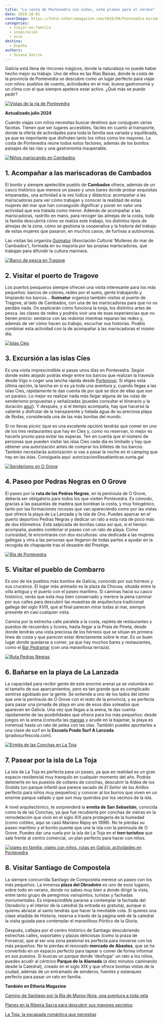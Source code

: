 ```yaml
---
title: "La costa de Pontevedra con niños, ocho planes para el verano"
date: 2019-10-01
coverImage: https://fotos.etheriamagazine.com/2019/09/Pontevedra-mirador-a-granxa.jpg
categories: 
  - viajar-en-familia
  - inspiración
  - ocio
destino: 
  - España
authors: 
  - Susana García
---
```


Galicia está llena de rincones mágicos, donde la naturaleza no puede haber hecho mejor 
su trabajo. Uno de ellos es las Rías Baixas, donde la costa de la provincia de 
Pontevedra se descubre como un lugar perfecto para viajar con niños: pueblos de cuento, 
actividades en el mar, buena gastronomía y un clima con el que siempre apetece estar 
activo. ¿Qué más se puede pedir? 

[![Vistas de la ría de Pontevedra](https://fotos.etheriamagazine.com/2019/09/Pontevedra-mirador-a-granxa.jpg "Mirador de A Granxa con vistas al pueblo de Raxó y a las bateas de mejillones de la ría de Pontevedra")](https://etheriamagazine.com/2019/10/01/8-planes-con-ninos-en-la-costa-de-pontevedra-la-toja/pontevedra-mirador-a-granxa/)

**Actualizado julio 2024** 

Cuando viajas con niños necesitas buscar destinos que conjuguen varias facetas. Tienen 
que ser lugares accesibles, fáciles en cuanto al transporte, donde la oferta de 
actividades para toda la familia sea variada y equilibrada, ya que es importante que 
disfruten tanto los niños como los mayores. La costa de Pontevedra reúne todos estos 
factores, además de los bonitos paisajes de las rías y una gastronomía insuperable. 

[![Niños mariscando en Cambados](https://fotos.etheriamagazine.com/2019/09/pontevedra-cambados-mariscadoras.jpg "Recogiendo almejas con las mariscadoras en la costa de Cambados")](https://etheriamagazine.com/2019/10/01/8-planes-con-ninos-en-la-costa-de-pontevedra-la-toja/pontevedra-cambados-mariscadoras/)

## 1\. Acompañar a las mariscadoras de Cambados

El bonito y siempre apetecible pueblo de **Cambados** ofrece, además de un casco 
histórico que merece un paseo y unos bares donde probar exquisitas empanadas, una 
actividad a la vez lúdica y didáctica: acompañar a las mariscadoras para ver cómo 
trabajan y conocer la realidad de estas mujeres del mar que han conseguido dignificar y 
poner en valor una actividad que era tratada como menor. Además de acompañar a las 
mariscadoras, rastrillo en mano, para recoger las almejas de la costa, toda la familia 
descubrirá cómo se realiza este trabajo, los distintos tipos de almejas de la zona, cómo 
se gestiona la cooperativa y la historia del trabajo de estas mujeres que pasaron, en 
muchos casos, de furtivas a autónomas. 

Las visitas las organiza [Guimatur](https://guimatur.org/es/) (Asociación Cultural 
‘Mulleres do mar de Cambados’), formada en su mayoría por las propias mariscadoras, que 
trabajan para difundir la cultura marinera. 

[![Barco de pesca en Tragove](https://fotos.etheriamagazine.com/2019/09/pontevedra-tragove-redeiras.jpg "Redeiras reparando las redes en el puerto de Tragove.")](https://etheriamagazine.com/2019/10/01/8-planes-con-ninos-en-la-costa-de-pontevedra-la-toja/pontevedra-tragove-redeiras/)

## 2\. Visitar el puerto de Tragove

Los puertos pesqueros siempre ofrecen una visita interesante para los más pequeños: 
barcos de colores, redes por el suelo, gente trabajando y limpiando los barcos… 
**Guimatur** organiza también visitas al puerto de Tragove, al lado de Cambados, con una 
de las mariscadoras para que no os perdáis nada. Os explicarán cómo funciona la lonja, 
los distintos artes de pesca. las clases de redes y podréis vivir una de esas 
experiencias que no tienen precio: sentaros con las _redeiras_ mientras reparan las 
redes y, además de ver cómo hacen su trabajo, escuchar sus historias. Podéis combinar 
esta actividad con la de acompañar a las mariscadoras el mismo día. 

[![Islas Cíes](https://fotos.etheriamagazine.com/2019/09/islas-cies.jpg "Vista de las islas Cíes con la Praia de Rodas al fondo.")](https://etheriamagazine.com/2019/10/01/8-planes-con-ninos-en-la-costa-de-pontevedra-la-toja/islas-cies-2/)

## 3\. Excursión a las islas Cíes

Es una visita imprescindible si pasas unos días en Pontevedra. Según donde estés alojado 
podrás elegir entre los barcos que realizan la travesía desde Vigo o coger una lancha 
rápida desde [Portonovo](https://www.crucerosdoulla.com/es/activities/islas-cies-desde-portonovo/). 
Si eliges esta última opción, la lancha en sí es ya toda una aventura y, cuando llegas a 
las islas Cíes, rápidamente te das cuenta de por qué se dice de ellas que son un 
paraíso. Lo mejor es realizar nada más llegar alguna de las rutas de senderismo 
propuestas y señalizadas (puedes consultar el itinerario y la duración [aquí](https://illasatlanticas.gal/gl/visita-o-parque/visita-cies)). 
Y después, y si el tiempo acompaña, hay que hacerse la valiente y disfrutar de la 
transparente y helada agua de su preciosa playa de Rodas, considerada una de las más 
bonitas del mundo. 

Si no llevas picnic (que es una excelente opción) tendrás que comer en uno de los tres 
restaurantes que hay en Cíes y, como no reservan, lo mejor es hacerlo pronto para evitar 
las esperas. Ten en cuenta que el número de personas que pueden visitar las islas Cíes 
cada día es limitado y hay que obtener una autorización antes de comprar los billetes de 
los barcos. También necesitarás autorización si vas a pasar la noche en el camping que 
hay en las islas. Consíguela aquí: autorizacionillasatlanticas.xunta.gal 

[![Senderismo en O Grove](https://fotos.etheriamagazine.com/2019/09/ogrove-ruta-pedras-negras.jpg "Mirador en la ruta de las Pedras Negras.")](https://etheriamagazine.com/2019/10/01/8-planes-con-ninos-en-la-costa-de-pontevedra-la-toja/ogrove-ruta-pedras-negras/)

## 4\. Paseo por Pedras Negras en O Grove

El paseo por la **ruta de las Pedras Negras**, en la península de O Grove, debería ser 
obligatorio para todos los que visiten Pontevedra. Es cómodo, gracias a las pasarelas de 
madera que bordean la costa, y muy fotogénico, tanto por las formaciones rocosas que van 
apareciendo como por las vistas que ofrece la playa de La Lanzada y la isla de Ons. 
Puedes aparcar en el puerto deportivo Pedras Negras y dedicar un rato a esta ruta de 
poco más de dos kilómetros. Está salpicada de bonitas calas así que, si el tiempo 
acompaña, puedes combinar el paseo con un rato de playa. Como curiosidad, te encontrarás 
con dos esculturas: una dedicada a las mujeres gallegas y otra a las personas que 
llegaron de todas partes a ayudar en la recogida de chapapote tras el desastre del 
Prestige. 

[![Ría de Pontevedra](https://fotos.etheriamagazine.com/2019/09/pontevedra-ria-combarro.jpg "Horreo en Combarro frente a la ría de Pontevedra.")](https://etheriamagazine.com/2019/10/01/8-planes-con-ninos-en-la-costa-de-pontevedra-la-toja/pontevedra-ria-combarro/)

## 5\. Visitar el pueblo de Combarro

Es uno de los pueblos más bonitos de Galicia, conocido por sus hórreos y sus cruceiros. 
El lugar más animado es la plaza da Chousa, situada entre la villa antigua y el puerto 
con el paseo marítimo. Si caminas hacia su casco histórico, verás que está muy bien 
conservado y merece la pena caminar por sus calles para descubrir las muestras de 
arquitectura tradicional gallega del siglo XVIII, que al final parecen mirar todas al 
mar, siempre presente en casi cualquier vista. 

Camina por la estrecha calle paralela a la costa, repleta de restaurantes y puestos de 
recuerdos y licores, hasta llegar a la Praia de Pinela, desde donde tendrás una vista 
preciosa de los hórreos que se sitúan en primera línea de costa y que parecen estar 
directamente sobre le mar. Es un buen lugar donde quedarse a comer, ya que hay muchos 
bares y restaurantes, como el [Bar 
Pedramar](https://www.facebook.com/pg/barpedramar/posts/) (con una maravillosa terraza). 

[![Ruta Pedras Negras](https://fotos.etheriamagazine.com/2019/09/playa-lanzada.jpg "Playa de la Lanzada, al fondo, vista desde la ruta de las Pedras Negras.")](https://etheriamagazine.com/2019/10/01/8-planes-con-ninos-en-la-costa-de-pontevedra-la-toja/playa-lanzada/)

## 6\. Bañarse en la playa de La Lanzada

La capacidad para recibir gente de este enorme arenal ya se vislumbra en el tamaño de 
sus aparcamientos, pero es tan grande que es complicado sentirse agobiado por la gente. 
Se extiende a uno de los lados del istmo que une la península de O Grove con el resto de 
la provincia, y es perfecta para pasar una jornada de playa en uno de esos días soleados 
que aparecen en Galicia. Una vez que llegas a la arena, te das cuenta rápidamente de las 
posibilidades que ofrece para los más pequeños: desde juegos en la arena (consulta las [mareas](http://www.aemet.es/es/eltiempo/prediccion/playas/a-lanzada-3602201) 
y acude en la bajamar, la playa es inmensa) hasta un rato de pelea con las olas. También 
puedes apuntarles a una clase de surf en la **Escuela Prado Surf A Lanzada** 
(pradosurfescola.com). 

[![Ermita de las Conchas en La Toja](https://fotos.etheriamagazine.com/2019/09/isla-toja-ermita-conchas.jpg "Ermita de San Sebastián, conocida como la de las Conchas, en la isla de La Toja.")](https://etheriamagazine.com/2019/10/01/8-planes-con-ninos-en-la-costa-de-pontevedra-la-toja/isla-toja-ermita-conchas/)

## 7\. Pasear por la isla de La Toja

La isla de La Toja es perfecta para un paseo, ya que en realidad es un gran espacio 
residencial muy tranquilo en cualquier momento del año. Podrás detenerte en los puestos 
de collares de conchas, descubrir la Aldea de los Grobits (un parque infantil que parece 
sacado de _El Señor de los Anillos_ perfecto para niños muy pequeños) y conocer al los 
burros que viven en un enorme parque vallado y que son muy queridos por los vecinos de 
la isla. 

A nivel arquitectónico, te sorprenderá la **ermita de San Sebastián**, conocida como la 
de las Conchas, ya que fue recubierta por conchas de vieiras en la remodelación que 
vivió en el siglo XIX para protegerla de la humedad (como cotilleo, aquí se casó Mariano 
Rajoy en 1996). No te pierdas su paseo marítimo y el bonito puente que une la isla con 
la península de O Grove. Puedes dar una vuela por la isla de La Toja en el **tren 
turístico** que sale frente al centro comercial, un plan perfecto para hacer con niños. 

[![viajes en familia, viajes con niños, rutas en Galicia, actividades en Pontevedra](https://fotos.etheriamagazine.com/2019/09/santiago-compostela.jpg)](https://etheriamagazine.com/2019/10/01/8-planes-con-ninos-en-la-costa-de-pontevedra-la-toja/santiago-compostela/)

## 8\. Visitar Santiago de Compostela

La siempre concurrida Santiago de Compostela merece un paseo con los más pequeños. La 
inmensa **plaza del Obradoiro** es uno de esos lugares, sobre todo en verano, donde no 
sabes muy bien a donde dirigir la vista, entre tanto grupo de peregrinos variopintos, 
turistas y fachadas monumentales. Es imprescindible pararse a contemplar la fachada del 
Obradorio y el interior de la catedral (la entrada es gratuita), aunque si quieres 
abrazar al santo tendrás que hacer la inevitable cola. Si quieres una clase añadida de 
Historia, reserva a través de la página web de la catedral la visita guiada para 
contemplar el maravilloso Pórtico de la Gloria. 

Después, callejea por el centro histórico de Santiago descubriendo estrechas calles, 
soportales y plazas deliciosas (como la praza de Fonseca), que al ser una zona peatonal 
es perfecta para moverse con los más pequeños. No te pierdas el renovado **mercado de 
Abastos**, que se ha convertido en un espacio perfecto para tapear o comer de forma 
informal en sus puestos. Si buscas un parque donde 'desfogar' un rato a los niños, 
puedes acudir al céntrico **Parque de la Alameda** (a diez minutos caminando desde la 
Catedral), creado en el siglo XIX y que ofrece bonitas vistas de la ciudad, además de un 
entramado de senderos, fuentes y estanques perfecto para pasar un rato en familia. 

**También en Etheria Magazine** 

[Camino de Santiago por la Ría de Muros-Noia, una aventura a toda 
vela](https://etheriamagazine.com/2021/07/14/camino-de-santiago-ria-de-muros-noia-en-velero/) 

[Planes en la Ribeira Sacra para descubrir sus mayores 
secretos](https://etheriamagazine.com/2021/06/17/planes-en-la-ribeira-sacra-con-amigas/) 

[La Toja, la escapada romántica que 
necesitas](https://etheriamagazine.com/2021/02/12/la-toja-escapada-romantica-termal-en-galicia/)
